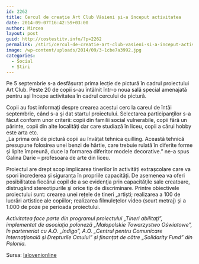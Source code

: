 ```yaml
---
id: 2262
title: Cercul de creație Art Club Văsieni și-a început activitatea
date: 2014-09-07T16:42:59+03:00
author: Mircea
layout: post
guid: http://costestitv.info/?p=2262
permalink: /stiri/cercul-de-creatie-art-club-vasieni-si-a-inceput-activitatea/
image: /wp-content/uploads/2014/09/3-1cbe7a3992.jpg
categories:
  - Social
  - Știri
---
```

Pe 5 septembrie s-a desfășurat prima lecție de pictură în cadrul proiectului Art Club. Peste 20 de copii s-au întâlnit într-o noua sală special amenajată pentru ași începe activitatea în cadrul cercului de pictură.<!--more-->

Copii au fost informați despre crearea acestui cerc la careul de întâi septembrie, când s-a și dat startul proiectului. Selectarea participanților s-a făcut conform unor criterii: copii din familii social vulnerabile, copii fără un părinte, copii din alte localităţi dar care studiază în liceu, copii a cărui hobby este arta etc.  
„La prima oră de pictură copii au învățat tehnica quilling. Această tehnică presupune folosirea unei benzi de hârtie, care trebuie rulată în diferite forme şi lipite împreună, duce la formarea diferitor modele decorative.” ne-a spus Galina Darie – profesoara de arte din liceu.

Proiectul are drept scop implicarea tinerilor în activități extrașcolare care va spori încrederea și siguranța în propriile capacități. De asemenea va oferi posibilitatea fiecărui copil de a se evidenţia prin capacităţile sale creatoare, distrugând stereotipurile şi orice tip de discriminare. Printre obiectivele proiectului sunt: crearea unei rețele de tineri „artiști; realizarea a 100 de lucrări artistice ale copiilor; realizarea filmulețelor video (scurt metraj) și a 1.000 de poze pe perioada proiectului.

_Activitatea face parte din programul proiectului „Tineri abilitaţi”, implementat de asociaţia poloneză „Małopolskie Towarzystwo Oświatowe”, în parteneriat cu A.O. „Indigo”, A.O. „Centrul pentru Comunicare Internaţională şi Drepturile Omului” și finanțat de către „Solidarity Fund” din Polonia._

Sursa: <a href="http://ialovenionline.md" target="_blank">Ialovenionline</a>